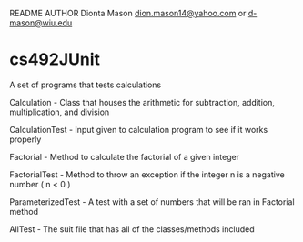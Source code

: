 README
AUTHOR
Dionta Mason
dion.mason14@yahoo.com or d-mason@wiu.edu
# cs492JUnit
A set of programs that tests calculations

Calculation - Class that houses the arithmetic for subtraction, addition, multiplication, and division

CalculationTest - Input given to calculation program to see if it works properly

Factorial - Method to calculate the factorial of a given integer

FactorialTest - Method to throw an exception if the integer n is a negative number ( n < 0 )

ParameterizedTest - A test with a set of numbers that will be ran in Factorial method

AllTest - The suit file that has all of the classes/methods included
